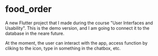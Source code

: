 # food_order

A new Flutter project that I made during the course "User Interfaces and Usability". This is the demo version, and I am going to connect it to the database in the neare future. 

At the moment, the user can interact with the app, access function by cliking to the icon, type in something in the chatbox, etc.
